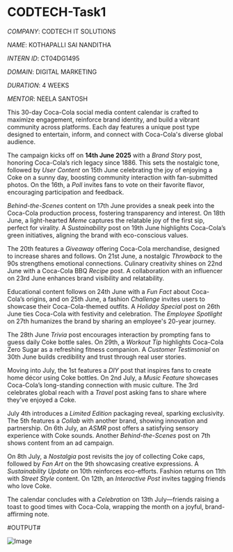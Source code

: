 # CODTECH-Task1

*COMPANY*: CODTECH IT SOLUTIONS

*NAME*: KOTHAPALLI SAI NANDITHA

*INTERN ID*: CT04DG1495

*DOMAIN*: DIGITAL MARKETING

*DURATION*: 4 WEEKS

*MENTOR*: NEELA SANTOSH

This 30-day Coca-Cola social media content calendar is crafted to maximize engagement, reinforce brand identity, and build a vibrant community across platforms. Each day features a unique post type designed to entertain, inform, and connect with Coca-Cola's diverse global audience.

The campaign kicks off on **14th June 2025** with a *Brand Story* post, honoring Coca-Cola’s rich legacy since 1886. This sets the nostalgic tone, followed by *User Content* on 15th June celebrating the joy of enjoying a Coke on a sunny day, boosting community interaction with fan-submitted photos. On the 16th, a *Poll* invites fans to vote on their favorite flavor, encouraging participation and feedback.

*Behind-the-Scenes* content on 17th June provides a sneak peek into the Coca-Cola production process, fostering transparency and interest. On 18th June, a light-hearted *Meme* captures the relatable joy of the first sip, perfect for virality. A *Sustainability* post on 19th June highlights Coca-Cola’s green initiatives, aligning the brand with eco-conscious values.

The 20th features a *Giveaway* offering Coca-Cola merchandise, designed to increase shares and follows. On 21st June, a nostalgic *Throwback* to the 90s strengthens emotional connections. Culinary creativity shines on 22nd June with a Coca-Cola BBQ *Recipe* post. A collaboration with an influencer on 23rd June enhances brand visibility and relatability.

Educational content follows on 24th June with a *Fun Fact* about Coca-Cola’s origins, and on 25th June, a fashion *Challenge* invites users to showcase their Coca-Cola-themed outfits. A *Holiday Special* post on 26th June ties Coca-Cola with festivity and celebration. The *Employee Spotlight* on 27th humanizes the brand by sharing an employee's 20-year journey.

The 28th June *Trivia* post encourages interaction by prompting fans to guess daily Coke bottle sales. On 29th, a *Workout Tip* highlights Coca-Cola Zero Sugar as a refreshing fitness companion. A *Customer Testimonial* on 30th June builds credibility and trust through real user stories.

Moving into July, the 1st features a *DIY* post that inspires fans to create home décor using Coke bottles. On 2nd July, a *Music Feature* showcases Coca-Cola’s long-standing connection with music culture. The 3rd celebrates global reach with a *Travel* post asking fans to share where they’ve enjoyed a Coke.

July 4th introduces a *Limited Edition* packaging reveal, sparking exclusivity. The 5th features a *Collab* with another brand, showing innovation and partnership. On 6th July, an *ASMR* post offers a satisfying sensory experience with Coke sounds. Another *Behind-the-Scenes* post on 7th shows content from an ad campaign.

On 8th July, a *Nostalgia* post revisits the joy of collecting Coke caps, followed by *Fan Art* on the 9th showcasing creative expressions. A *Sustainability Update* on 10th reinforces eco-efforts. Fashion returns on 11th with *Street Style* content. On 12th, an *Interactive Post* invites tagging friends who love Coke.

The calendar concludes with a *Celebration* on 13th July—friends raising a toast to good times with Coca-Cola, wrapping the month on a joyful, brand-affirming note.

#OUTPUT#

![Image](https://github.com/user-attachments/assets/784995c9-5204-4f4f-8a16-2f48d88b066f)
